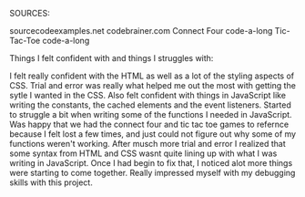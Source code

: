 SOURCES:

sourcecodeexamples.net
codebrainer.com
Connect Four code-a-long
Tic-Tac-Toe code-a-long

Things I felt confident with and things I struggles with:

I felt really confident with the HTML as well as a lot of the styling aspects of CSS. Trial and error was really what helped me out the most with getting the sytle I wanted in the CSS.
Also felt confident with things in JavaScript like writing the constants, the cached elements and the event listeners. Started to struggle a bit when writing some of the functions I needed in JavaScript. Was happy that we had the connect four and tic tac toe games to refernce because I felt lost a few times, and just could not figure out why some of my functions weren't working. 
After musch more trial and error I realized that some syntax from HTML and CSS wasnt quite lining up with what I was writing in JavaScript. Once I had begin to fix that, I noticed alot more things were starting to come together. Really impressed myself with my debugging skills with this project.

